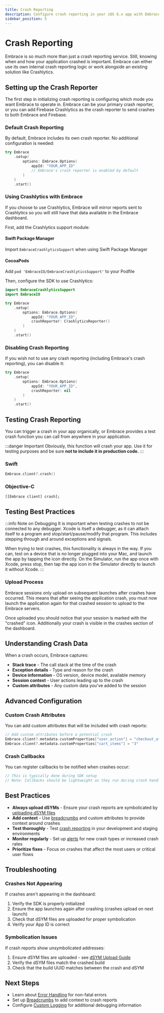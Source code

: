 ```yaml
---
title: Crash Reporting
description: Configure crash reporting in your iOS 6.x app with Embrace
sidebar_position: 5
---
```


# Crash Reporting

Embrace is so much more than just a crash reporting service. Still, knowing when and how your application crashed is important. Embrace can either use its own internal crash reporting logic or work alongside an existing solution like Crashlytics.

## Setting up the Crash Reporter

The first step in initializing crash reporting is configuring which mode you want Embrace to operate in. Embrace can be your primary crash reporter, or you can add Firebase Crashlytics as the crash reporter to send crashes to both Embrace and Firebase.

### Default Crash Reporting

By default, Embrace includes its own crash reporter. No additional configuration is needed:

```swift
try Embrace
    .setup(
        options: Embrace.Options(
            appId: "YOUR_APP_ID"
            // Embrace's crash reporter is enabled by default
        )
    )
    .start()
```

### Using Crashlytics with Embrace

If you choose to use Crashlytics, Embrace will mirror reports sent to Crashlytics so you will still have that data available in the Embrace dashboard.

First, add the Crashlytics support module:

#### Swift Package Manager

Import `EmbraceCrashlyticsSupport` when using Swift Package Manager

#### CocoaPods

Add `pod 'EmbraceIO/EmbraceCrashlyticsSupport'` to your Podfile

Then, configure the SDK to use Crashlytics:

```swift
import EmbraceCrashlyticsSupport
import EmbraceIO

try Embrace
    .setup(
        options: Embrace.Options(
            appId: "YOUR_APP_ID",
            crashReporter: CrashlyticsReporter()
        )
    )
    .start()
```

### Disabling Crash Reporting

If you wish not to use any crash reporting (including Embrace's crash reporting), you can disable it:

```swift
try Embrace
    .setup(
        options: Embrace.Options(
            appId: "YOUR_APP_ID",
            crashReporter: nil
        )
    )
    .start()
```

## Testing Crash Reporting

You can trigger a crash in your app organically, or Embrace provides a test crash function you can call from anywhere in your application.

:::danger Important
Obviously, this function will crash your app. Use it for testing purposes and be sure **not to include it in production code.**
:::

### Swift
```swift
Embrace.client?.crash()
```

### Objective-C
```objc
[[Embrace client] crash];
```

## Testing Best Practices

:::info Note on Debugging
It is important when testing crashes to not be connected to any debugger. Xcode is itself a debugger, as it can attach itself to a program and stop/start/pause/modify that program. This includes stepping through and around exceptions and signals.

When trying to test crashes, this functionality is always in the way. If you can, test on a device that is no longer plugged into your Mac, and launch the app by tapping the icon directly. On the Simulator, run the app once with Xcode, press stop, then tap the app icon in the Simulator directly to launch it without Xcode.
:::

### Upload Process

Embrace sessions only upload on subsequent launches after crashes have occurred. This means that after seeing the application crash, you must now launch the application again for that crashed session to upload to the Embrace servers.

Once uploaded you should notice that your session is marked with the "crashed" icon. Additionally your crash is visible in the crashes section of the dashboard.

## Understanding Crash Data

When a crash occurs, Embrace captures:

- **Stack trace** - The call stack at the time of the crash
- **Exception details** - Type and reason for the crash
- **Device information** - OS version, device model, available memory
- **Session context** - User actions leading up to the crash
- **Custom attributes** - Any custom data you've added to the session

## Advanced Configuration

### Custom Crash Attributes

You can add custom attributes that will be included with crash reports:

```swift
// Add custom attributes before a potential crash
Embrace.client?.metadata.customProperties["user_action"] = "checkout_attempt"
Embrace.client?.metadata.customProperties["cart_items"] = "3"
```

### Crash Callbacks

You can register callbacks to be notified when crashes occur:

```swift
// This is typically done during SDK setup
// Note: Callbacks should be lightweight as they run during crash handling
```

## Best Practices

- **Always upload dSYMs** - Ensure your crash reports are symbolicated by [uploading dSYM files](/ios/6x/getting-started/dsym-upload.md)
- **Add context** - Use [breadcrumbs](/ios/6x/manual-instrumentation/breadcrumbs.md) and custom attributes to provide context around crashes
- **Test thoroughly** - Test [crash reporting](/product/crashes/crash-reporting.md) in your development and staging environments
- **Monitor regularly** - Set up [alerts](/product/alerting.md) for new crash types or increased crash rates
- **Prioritize fixes** - Focus on crashes that affect the most users or critical user flows

## Troubleshooting

### Crashes Not Appearing

If crashes aren't appearing in the dashboard:

1. Verify the SDK is properly initialized
2. Ensure the app launches again after crashing (crashes upload on next launch)
3. Check that dSYM files are uploaded for proper symbolication
4. Verify your App ID is correct

### Symbolication Issues

If crash reports show unsymbolicated addresses:

1. Ensure dSYM files are uploaded - see [dSYM Upload Guide](/ios/6x/getting-started/dsym-upload.md)
2. Verify the dSYM files match the crashed build
3. Check that the build UUID matches between the crash and dSYM

## Next Steps

- Learn about [Error Handling](/ios/6x/manual-instrumentation/error-handling.md) for non-fatal errors
- Set up [Breadcrumbs](/ios/6x/manual-instrumentation/breadcrumbs.md) to add context to crash reports
- Configure [Custom Logging](/ios/6x/manual-instrumentation/custom-logging.md) for additional debugging information